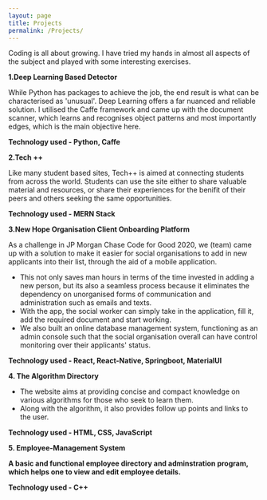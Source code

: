 ```yaml
---
layout: page
title: Projects
permalink: /Projects/
---
```


Coding is all about growing. I have tried my hands in almost all aspects of the subject and played with some interesting
exercises.

<b>1.Deep Learning Based Detector</b>

While Python has packages to achieve the job, the end result is what can be characterised as 'unusual'. Deep Learning offers a far nuanced and reliable solution.
I utilised the Caffe framework and came up with the document scanner, which learns and recognises object patterns and most importantly edges, which is the main objective here.

<b>Technology used - Python, Caffe</b>


<b>2.Tech ++</b>

Like many student based sites, Tech++ is aimed at connecting students from across the world. Students can use the site either to share valuable material and resources, or share their experiences for the benifit of their peers and others seeking the same opportunities.

<b>Technology used - MERN Stack</b>

<b>3.New Hope Organisation Client Onboarding Platform</b>

As a challenge in JP Morgan Chase Code for Good 2020, we (team) came up with a solution to make it easier for social organisations to add in new applicants into their list, through the aid of a mobile application.  
- This not only saves man hours in terms of the time invested in adding a new person, but its also a seamless process because it eliminates the dependency on unorganised forms of communication and administration such as emails and texts.
- With the app, the social worker can simply take in the application, fill it, add the required document and start working.
- We also built an online database management system, functioning as an admin console such that the social organisation overall can have control monitoring over their applicants' status.

<b>Technology used - React, React-Native, Springboot, MaterialUI</b>

<b>4. The Algorithm Directory </b>
- The website aims at providing concise and compact knowledge on various algorithms for those who seek to learn them.
- Along with the algorithm, it also provides follow up points and links to the user.

<b>Technology used - HTML, CSS, JavaScript

<b>5. Employee-Management System</b>

A basic and functional employee directory and adminstration program, which helps one to view and edit employee details.

<b>Technology used - C++</b>












[jekyll-organization]: https://github.com/jekyll
